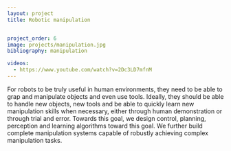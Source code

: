 ```yaml
---
layout: project
title: Robotic manipulation


project_order: 6
image: projects/manipulation.jpg
bibliography: manipulation

videos:
  - https://www.youtube.com/watch?v=2Dc3LD7mfnM
---
```


For robots to be truly useful in human environments, they need to be able to grap and manipulate objects and even use tools. Ideally, they should be able to handle
new objects, new tools and be able to quickly learn new manipulation skills
when necessary, either through human demonstration or through trial and error.
Towards this goal, we design control, planning, perception and learning algorithms toward this goal.
We further build complete manipulation systems capable of robustly achieving complex manipulation tasks.
<br><br><br>